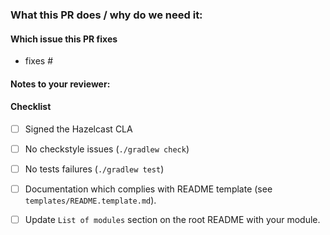 <!--
Thank you for contributing to hazelcast/hazelcast-jet-contrib. 

Please see contribution guideline beefore you submit this PR:

* https://github.com/hazelcast/hazelcast-jet-contrib/blob/master/CONTRIBUTING.md

Following the guideline will accelerate the review process and help get your 
PR merged quicker.

When updating the PR, please add new commits and do not squash the
history. This will make it easier to identify new changes. The PR will be squashed
anyways when it is merged.

Please make sure you test your changes before you push them. Once pushed, one of
the repository admins will initiate a Jenkins build run across your changes. 
Please check the results. We would like these checks to pass before we
even continue reviewing your changes.
-->

### What this PR does / why do we need it:


#### Which issue this PR fixes
  - fixes #

#### Notes to your reviewer:             


#### Checklist

- [ ] Signed the Hazelcast CLA
- [ ] No checkstyle issues (`./gradlew check`)
- [ ] No tests failures (`./gradlew test`)
- [ ] Documentation which complies with README template (see `templates/README.template.md`).
- [ ] Update `List of modules` section on the root README with your module.

